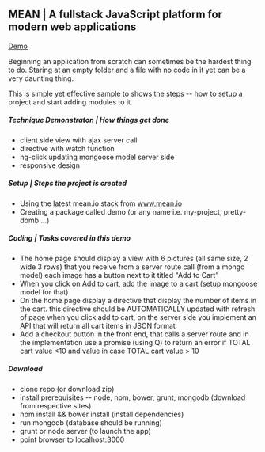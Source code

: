 <h2> MEAN  | A fullstack JavaScript platform for modern web applications </h2>


<a href='http://mean-io-stack.herokuapp.com/'>Demo</a>

Beginning an application from scratch can sometimes be the hardest thing to do. Staring at an empty folder and a file with no code in it yet can be a very daunting thing.

This is simple yet effective sample to shows the steps -- how to setup a project and start adding modules to it.

<h5>Technique Demonstraton | How things get done </h5>

   - client side view with ajax server call
   - directive with watch function
   - ng-click updating mongoose model server side
   - responsive design

<h5>Setup | Steps the project is created </h5>

 - Using the latest mean.io stack from www.mean.io
 - Creating a package called demo (or any name i.e. my-project, pretty-domb ...)

<h5>Coding | Tasks covered in this demo </h5>

   - The home page should display a view with 6 pictures (all same size, 2 wide 3 rows) that you receive from a server route call (from a mongo model) each image has a button next to it titled "Add to Cart”
   - When you click on Add to cart, add the  image to a cart (setup mongoose model for that)
   - On the home page display a directive that display the number of items in the cart. this directive should be AUTOMATICALLY updated with refresh of page when you click add to cart, on the server side you implement an API that will return all cart items in JSON format
   - Add a checkout button in the front end, that calls a server route and in the implementation use a promise (using Q) to return an error if TOTAL cart value <10 and value in case TOTAL cart value > 10

<h5>Download </h5>

   - clone repo (or download zip)
   - install prerequisites -- node, npm, bower, grunt, mongodb (download from respective sites)
   - npm install && bower install (install dependencies)
   - run mongodb (database should be running)
   - grunt or node server (to launch the app)
   - point browser to localhost:3000
